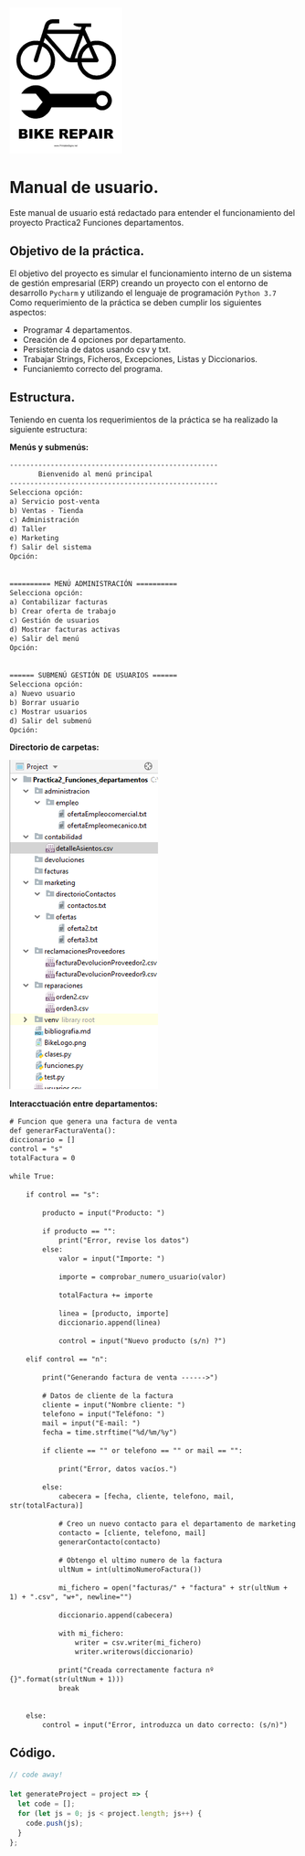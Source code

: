 ![](Practica2_Funciones_departamentos/imagenes/BikeLogo.png)
# Manual de usuario.

Este manual de usuario está redactado para entender el funcionamiento del proyecto Practica2 Funciones
departamentos.

## Objetivo de la práctica.

El objetivo del proyecto es simular el funcionamiento interno de un sistema de gestión empresarial
(ERP) creando un proyecto con el entorno de desarrollo `Pycharm` y utilizando el lenguaje de programación 
`Python 3.7`
Como requerimiento de la práctica se deben cumplir los siguientes aspectos:
- Programar 4 departamentos.
- Creación de 4 opciones por departamento.
- Persistencia de datos usando csv y txt.
- Trabajar Strings, Ficheros, Excepciones, Listas y Diccionarios.
- Funcianiemto correcto del programa.

## Estructura.

Teniendo en cuenta los requerimientos de la práctica se ha realizado la siguiente estructura:

**Menús y submenús:**
    
    ---------------------------------------------------
           Bienvenido al menú principal            
    ---------------------------------------------------
    Selecciona opción:
    a) Servicio post-venta
    b) Ventas - Tienda
    c) Administración
    d) Taller
    e) Marketing
    f) Salir del sistema
    Opción: 

    
    ========== MENÚ ADMINISTRACIÓN ==========
    Selecciona opción:
    a) Contabilizar facturas
    b) Crear oferta de trabajo
    c) Gestión de usuarios
    d) Mostrar facturas activas
    e) Salir del menú
    Opción: 
    
    
    ====== SUBMENÚ GESTIÓN DE USUARIOS ======
    Selecciona opción:
    a) Nuevo usuario
    b) Borrar usuario
    c) Mostrar usuarios
    d) Salir del submenú
    Opción: 
    
**Directorio de carpetas:**
    
![](Practica2_Funciones_departamentos/imagenes/directorios.PNG)

**Interacctuación entre departamentos:**

    # Funcion que genera una factura de venta
    def generarFacturaVenta():
    diccionario = []
    control = "s"
    totalFactura = 0

    while True:

        if control == "s":

            producto = input("Producto: ")

            if producto == "":
                print("Error, revise los datos")
            else:
                valor = input("Importe: ")

                importe = comprobar_numero_usuario(valor)

                totalFactura += importe

                linea = [producto, importe]
                diccionario.append(linea)

                control = input("Nuevo producto (s/n) ?")

        elif control == "n":

            print("Generando factura de venta ------>")

            # Datos de cliente de la factura
            cliente = input("Nombre cliente: ")
            telefono = input("Teléfono: ")
            mail = input("E-mail: ")
            fecha = time.strftime("%d/%m/%y")

            if cliente == "" or telefono == "" or mail == "":

                print("Error, datos vacíos.")

            else:
                cabecera = [fecha, cliente, telefono, mail, str(totalFactura)]

                # Creo un nuevo contacto para el departamento de marketing
                contacto = [cliente, telefono, mail]
                generarContacto(contacto)

                # Obtengo el ultimo numero de la factura
                ultNum = int(ultimoNumeroFactura())

                mi_fichero = open("facturas/" + "factura" + str(ultNum + 1) + ".csv", "w+", newline="")

                diccionario.append(cabecera)

                with mi_fichero:
                    writer = csv.writer(mi_fichero)
                    writer.writerows(diccionario)

                print("Creada correctamente factura nº {}".format(str(ultNum + 1)))
                break


        else:
            control = input("Error, introduzca un dato correcto: (s/n)")


## Código.

```javascript
// code away!

let generateProject = project => {
  let code = [];
  for (let js = 0; js < project.length; js++) {
    code.push(js);
  }
};
```